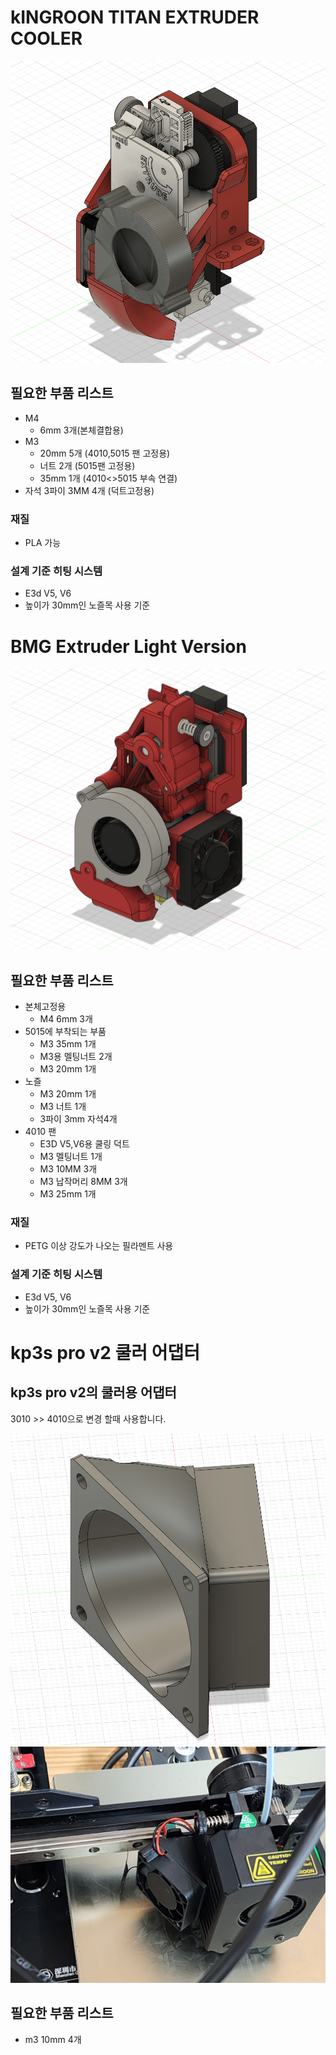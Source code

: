 # kINGROON TITAN EXTRUDER COOLER
![titan Extruder coolor](./kingroon_titan_cooling/image/Image01.png)
## 필요한 부품 리스트
* M4
    * 6mm 3개(본체결합용)
* M3 
    * 20mm 5개 (4010,5015 팬 고정용)
    * 너트 2개 (5015팬 고정용)
    * 35mm 1개 (4010<>5015 부속 연결)
* 자석
    3파이 3MM 4개 (덕트고정용)

### 재질
* PLA 가능

### 설계 기준 히팅 시스템
* E3d V5, V6
* 높이가 30mm인 노즐목 사용 기준


# BMG Extruder Light Version

![BMG extruder light](./BMG_light/Image/Image_01.png)
## 필요한 부품 리스트

* 본체고정용
    * M4 6mm 3개
* 5015에 부착되는 부품
    * M3 35mm 1개
    * M3용 멜팅너트 2개
    * M3 20mm 1개
* 노즐
    * M3 20mm 1개
    * M3 너트 1개
    * 3파이 3mm 자석4개
* 4010 팬
    * E3D V5,V6용 쿨링 덕트
    * M3 멜팅너트 1개
    * M3 10MM 3개
    * M3 납작머리 8MM 3개
    * M3 25mm 1개

### 재질
* PETG 이상 강도가 나오는 필라멘트 사용

### 설계 기준 히팅 시스템
* E3d V5, V6
* 높이가 30mm인 노즐목 사용 기준

# kp3s pro v2 쿨러 어댑터

## kp3s pro v2의 쿨러용 어댑터

3010 >> 4010으로 변경 할때  사용합니다.

![kp3s_pro_v2_cooler_adpt](./kp3s_pro_v2_Cooler_adpt/img/image_01.png)
![kp3s_pro_v2_cooler_adpt](./kp3s_pro_v2_Cooler_adpt/img/image_02.jpg)
## 필요한 부품 리스트
* m3 10mm 4개

